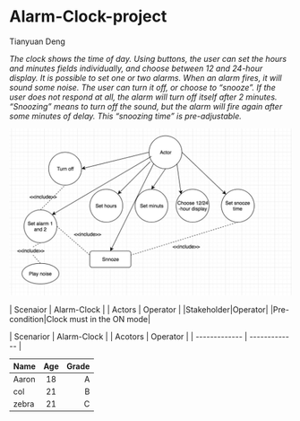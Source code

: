 # Alarm-Clock-project

Tianyuan Deng


*The clock shows the time of day. Using buttons, the user can set the hours and minutes fields individually, and choose between 12 and 24-hour display.*
*It is possible to set one or two alarms. When an alarm fires, it will sound some noise. The user can turn it off, or choose to “snooze”. If the user does not respond at all, the alarm will turn off itself after 2 minutes. “Snoozing” means to turn off the sound, but the alarm will fire again after some minutes of delay. This “snoozing time” is pre-adjustable.*


![Image](https://github.com/TianyuanDeng/Alarm-Clock-project/blob/master/1529720793415.jpg)

| Scenaior | Alarm-Clock | 
| Actors   | Operator    | 
|Stakeholder|Operator|
|Pre-condition|Clock must in the ON mode|


| Scenarior         | Alarm-Clock        |
| Acotors           | Operator           |
| -------------     | -------------      |



| Name          | Age           | Grade |
| ------------- |:-------------:| -----:|
| Aaron         | 18            |      A|
| col           | 21            |     B |
| zebra         | 21            |    C  |


